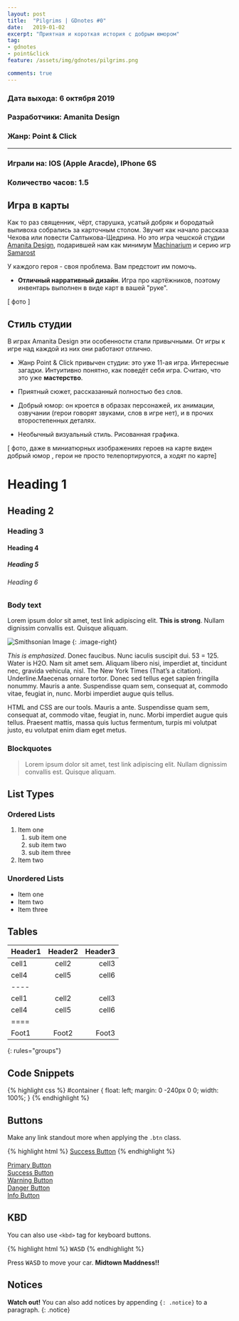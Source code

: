 ```yaml
---
layout: post
title:  "Pilgrims | GDnotes #0"
date:   2019-01-02
excerpt: "Приятная и короткая история с добрым юмором"
tag:
- gdnotes
- point&click 
feature: /assets/img/gdnotes/pilgrims.png

comments: true
---
```


### Дата выхода: 6 октября 2019 
### Разработчики: Amanita Design
### Жанр: Point & Click

----
### Играли на: IOS (Apple Aracde), IPhone 6S 
### Количество часов: 1.5 

			  
## Игра в карты
Как то раз священник, чёрт, старушка, усатый добряк и бородатый выпивоха собрались за карточным столом. Звучит как начало рассказа Чехова или повести Салтыкова-Щедрина.
Но это игра чешской студии [Amanita Design](https://amanita-design.net/index.html), подарившей нам как минимум [Machinarium](https://amanita-design.net/games/machinarium.html) и серию игр [Samarost](https://amanita-design.net/games.html)

 У каждого героя - своя проблема. Вам предстоит им помочь.
 

* **Отличный нарративный дизайн**. Игра про картёжников, поэтому инвентарь выполнен в виде карт в вашей "руке". 

[ фото ]


## Стиль студии
В играх Amanita Design эти особенности стали привычными. От игры к игре над каждой из них они работают отлично.
* Жанр Point & Click привычен студии: это уже 11-ая игра. Интересные загадки. Интуитивно понятно, как поведёт себя игра. Считаю, что это уже **мастерство**.

* Приятный сюжет, рассказанный полностью без слов.

* Добрый юмор: он кроется в образах персонажей, их анимации, озвучании (герои говорят звуками, слов в игре нет), и в прочих второстепенных деталях.

* Необычный визуальный стиль. Рисованная графика.

[ фото, даже в миниатюрных изображениях героев на карте виден добрый юмор , герои не просто телепортируются, а ходят по карте]



# Heading 1

## Heading 2

### Heading 3

#### Heading 4

##### Heading 5

###### Heading 6

### Body text

Lorem ipsum dolor sit amet, test link adipiscing elit. **This is strong**. Nullam dignissim convallis est. Quisque aliquam.

![Smithsonian Image](https://mmistakes.github.io/minimal-mistakes/images/3953273590_704e3899d5_m.jpg)
{: .image-right}

*This is emphasized*. Donec faucibus. Nunc iaculis suscipit dui. 53 = 125. Water is H2O. Nam sit amet sem. Aliquam libero nisi, imperdiet at, tincidunt nec, gravida vehicula, nisl. The New York Times (That’s a citation). Underline.Maecenas ornare tortor. Donec sed tellus eget sapien fringilla nonummy. Mauris a ante. Suspendisse quam sem, consequat at, commodo vitae, feugiat in, nunc. Morbi imperdiet augue quis tellus.

HTML and CSS are our tools. Mauris a ante. Suspendisse quam sem, consequat at, commodo vitae, feugiat in, nunc. Morbi imperdiet augue quis tellus. Praesent mattis, massa quis luctus fermentum, turpis mi volutpat justo, eu volutpat enim diam eget metus.

### Blockquotes

> Lorem ipsum dolor sit amet, test link adipiscing elit. Nullam dignissim convallis est. Quisque aliquam.

## List Types

### Ordered Lists

1. Item one
   1. sub item one
   2. sub item two
   3. sub item three
2. Item two

### Unordered Lists

* Item one
* Item two
* Item three

## Tables

| Header1 | Header2 | Header3 |
|:-----|:-------:|--------:|
| cell1   | cell2   | cell3   |
| cell4   | cell5   | cell6   |
|----
| cell1   | cell2   | cell3   |
| cell4   | cell5   | cell6   |
|====
| Foot1   | Foot2   | Foot3
{: rules="groups"}

## Code Snippets

{% highlight css %}
#container {
  float: left;
  margin: 0 -240px 0 0;
  width: 100%;
}
{% endhighlight %}

## Buttons

Make any link standout more when applying the `.btn` class.

{% highlight html %}
<a href="#" class="btn btn-success">Success Button</a>
{% endhighlight %}

<div markdown="0"><a href="#" class="btn">Primary Button</a></div>
<div markdown="0"><a href="#" class="btn btn-success">Success Button</a></div>
<div markdown="0"><a href="#" class="btn btn-warning">Warning Button</a></div>
<div markdown="0"><a href="#" class="btn btn-danger">Danger Button</a></div>
<div markdown="0"><a href="#" class="btn btn-info">Info Button</a></div>

## KBD

You can also use `<kbd>` tag for keyboard buttons.

{% highlight html %}
<kbd>W</kbd><kbd>A</kbd><kbd>S</kbd><kbd>D</kbd>
{% endhighlight %}

Press <kbd>W</kbd><kbd>A</kbd><kbd>S</kbd><kbd>D</kbd> to move your car. **Midtown Maddness!!**

## Notices

**Watch out!** You can also add notices by appending `{: .notice}` to a paragraph.
{: .notice}
